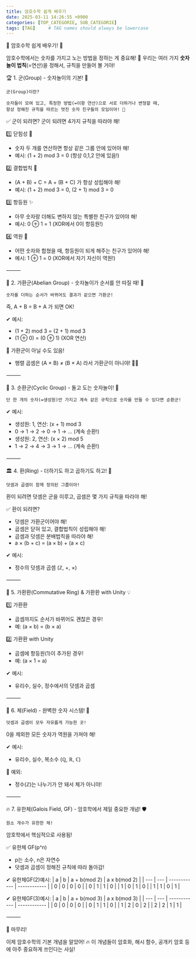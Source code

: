 ```yaml
---
title: 암호수학 쉽게 배우기
date: 2025-03-11 14:26:55 +0900
categories: [TOP_CATEGORIE, SUB_CATEGORIE]
tags: [TAG]     # TAG names should always be lowercase
---
```


🔐 암호수학 쉽게 배우기! 🚀

암호수학에서는 숫자를 가지고 노는 방법을 정하는 게 중요해! 🎲
우리는 여러 가지 **숫자놀이 법칙**(=연산)을 정해서, 규칙을 만들어 볼 거야!

🏆 1. 군(Group) - 숫자놀이의 기본! 🎈
~~~
군(Group)이란?

숫자들이 모여 있고, 특정한 방법(=이항 연산)으로 서로 더하거나 변형할 때,
항상 정해진 규칙을 따르는 멋진 숫자 친구들의 모임이야! 🎉
~~~
✅ 군이 되려면?
군이 되려면 4가지 규칙을 따라야 해!

1️⃣ 닫힘성 🏡
- 숫자 두 개를 연산하면 항상 같은 그룹 안에 있어야 해!
- 예시: (1 + 2) mod 3 = 0 (항상 0,1,2 안에 있음!)

2️⃣ 결합법칙 🔗
- (A + B) + C = A + (B + C) 가 항상 성립해야 해!
- 예시: (1 + 2) mod 3 = 0, (2 + 1) mod 3 = 0

3️⃣ 항등원 ✨
- 아무 숫자랑 더해도 변하지 않는 특별한 친구가 있어야 해!
- 예시: 0 ⊕ 1 = 1 (XOR에서 0이 항등원!)

4️⃣ 역원 🔄
- 어떤 숫자와 합쳤을 때, 항등원이 되게 해주는 친구가 있어야 해!
- 예시: 1 ⊕ 1 = 0 (XOR에서 자기 자신이 역원!)

⸻

🤝 2. 가환군(Abelian Group) - 숫자놀이가 순서를 안 따질 때! 🔄
~~~
숫자를 더하는 순서가 바뀌어도 결과가 같으면 가환군!
~~~
즉, A + B = B + A 가 되면 OK!

✔ 예시:
- (1 + 2) mod 3 = (2 + 1) mod 3
- (1 ⊕ 0) = (0 ⊕ 1) (XOR 연산)

🚫 가환군이 아닐 수도 있음!
- 행렬 곱셈은 (A × B) ≠ (B × A) 라서 가환군이 아니야! 🙅‍♂️

⸻

🎡 3. 순환군(Cyclic Group) - 돌고 도는 숫자놀이! 🔄
~~~
단 한 개의 숫자(=생성원)만 가지고 계속 같은 규칙으로 숫자를 만들 수 있다면 순환군!
~~~
✔ 예시:
- 생성원: 1, 연산: (x + 1) mod 3
- 0 → 1 → 2 → 0 → 1 → ... (계속 순환!)
- 생성원: 2, 연산: (x × 2) mod 5
- 1 → 2 → 4 → 3 → 1 → ... (계속 순환!)

⸻

🏛️ 4. 환(Ring) - 더하기도 하고 곱하기도 하고! 🎲

	덧셈과 곱셈이 함께 정의된 그룹이야!
환이 되려면 덧셈은 군을 이루고, 곱셈은 몇 가지 규칙을 따라야 해!

✅ 환이 되려면?
- 덧셈은 가환군이어야 해!
- 곱셈은 닫혀 있고, 결합법칙이 성립해야 해!
- 곱셈과 덧셈은 분배법칙을 따라야 해!
- a × (b + c) = (a × b) + (a × c)

✔ 예시:
- 정수의 덧셈과 곱셈 (ℤ, +, ×)

⸻

🔄 5. 가환환(Commutative Ring) & 가환환 with Unity 💡

1️⃣ 가환환
- 곱셈까지도 순서가 바뀌어도 괜찮은 경우!
- 예: (a × b) = (b × a)

2️⃣ 가환환 with Unity
- 곱셈에 항등원(1)이 추가된 경우!
- 예: (a × 1 = a)

✔ 예시:
- 유리수, 실수, 정수에서의 덧셈과 곱셈

⸻

🌌 6. 체(Field) - 완벽한 숫자 시스템! 🌟
~~~
덧셈과 곱셈이 모두 자유롭게 가능한 곳!
~~~
0을 제외한 모든 숫자가 역원을 가져야 해!

✔ 예시:
- 유리수, 실수, 복소수 (ℚ, ℝ, ℂ)

🚫 예외:
- 정수(ℤ)는 나누기가 안 돼서 체가 아니야!

⸻

🔥 7. 유한체(Galois Field, GF) - 암호학에서 제일 중요한 개념! 🛡️
~~~
원소 개수가 유한한 체!
~~~
암호학에서 핵심적으로 사용됨!

✅ 유한체 GF(p^n)
- p는 소수, n은 자연수
- 덧셈과 곱셈이 정해진 규칙에 따라 돌아감!

✔ 유한체GF(2)예시:
| a   | b   | a + b(mod 2) | a x b(mod 2) |
| --- | --- | ------------ | ------------ |
| 0   | 0   | 0            | 0            |
| 0   | 1   | 1            | 0            |
| 1   | 0   | 1            | 0            |
| 1   | 1   | 0            | 1            |

✔ 유한체GF(3)예시:
| a   | b   | a + b(mod 3) | a x b(mod 3) |
| --- | --- | ------------ | ------------ |
| 0   | 0   | 0            | 0            |
| 0   | 1   | 1            | 0            |
| 1   | 2   | 0            | 2            |
| 2   | 2   | 1            | 1            |

⸻

🎉 마무리!

이제 암호수학의 기본 개념을 알았어! 🔥
이 개념들이 암호화, 해시 함수, 공개키 암호 등에 아주 중요하게 쓰인다는 사실!
